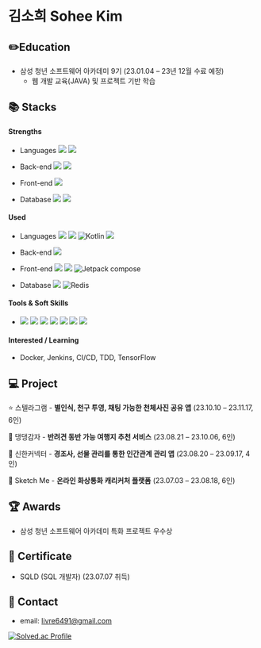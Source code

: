 # 김소희 Sohee Kim

## :pencil2:Education

+ 삼성 청년 소프트웨어 아카데미 9기 (23.01.04 – 23년 12월 수료 예정)
  + 웹 개발 교육(JAVA) 및 프로젝트 기반 학습

## :books: Stacks

#### Strengths

+ Languages   <img src="https://img.shields.io/badge/java-007396?style=for-the-badge&logo=Java&logoColor=white">  <img src="https://img.shields.io/badge/javascript-F7DF1E?style=for-the-badge&logo=javascript&logoColor=black"> 

+ Back-end  <img src="https://img.shields.io/badge/spring-6DB33F?style=for-the-badge&logo=spring&logoColor=white">  <img src="https://img.shields.io/badge/springboot-6DB33F?style=for-the-badge&logo=springboot&logoColor=white">

+ Front-end  <img src="https://img.shields.io/badge/react-61DAFB?style=for-the-badge&logo=react&logoColor=black">

+ Database   <img src="https://img.shields.io/badge/mysql-4479A1?style=for-the-badge&logo=mysql&logoColor=white">  <img src="https://img.shields.io/badge/mariaDB-003545?style=for-the-badge&logo=mariaDB&logoColor=white">    

#### Used

+ Languages  <img src="https://img.shields.io/badge/Python-3776AB?style=for-the-badge&logo=Python&logoColor=white">  <img src="https://img.shields.io/badge/c++-00599C?style=for-the-badge&logo=c%2B%2B&logoColor=white">  ![Kotlin](https://img.shields.io/badge/Kotlin-7F52FF?style=for-the-badge&logo=kotlin&logoColor=white)  <img src="https://img.shields.io/badge/typescript-3178C6?style=for-the-badge&logo=typescript&logoColor=white">

+ Back-end <img src="https://img.shields.io/badge/flask-000000?style=for-the-badge&logo=flask&logoColor=white">

+ Front-end  <img src="https://img.shields.io/badge/vue.js-4FC08D?style=for-the-badge&logo=vue.js&logoColor=white">  <img src="https://img.shields.io/badge/reactNative-61DAFB?style=for-the-badge&logo=react&logoColor=black">   ![Jetpack compose](https://img.shields.io/badge/Jetpack_Compose-3DDC84?style=for-the-badge&logo=jetpackcompose&logoColor=white)

+ Database  <img src="https://img.shields.io/badge/mongoDB-47A248?style=for-the-badge&logo=MongoDB&logoColor=white">  ![Redis](https://img.shields.io/badge/Redis-DC382D?style=for-the-badge&logo=redis&logoColor=white)

#### Tools & Soft Skills

+  <img src="https://img.shields.io/badge/git-F05032.svg?style=for-the-badge&logo=git&logoColor=white"> <img src="https://img.shields.io/badge/jira-0052CC.svg?style=for-the-badge&logo=jira&logoColor=white">  <img src="https://img.shields.io/badge/Postman-FF6C37.svg?style=for-the-badge&logo=Postman&logoColor=white">  <img src="https://img.shields.io/badge/MATTERMOST-0058CC.svg?style=for-the-badge&logo=mattermost&logoColor=white">  <img src="https://img.shields.io/badge/github-181717.svg?style=for-the-badge&logo=github&logoColor=white"> <img src="https://img.shields.io/badge/gitlab-FC6D26.svg?style=for-the-badge&logo=gitlab&logoColor=white">  <img src="https://img.shields.io/badge/figma-%23F24E1E.svg?style=for-the-badge&logo=figma&logoColor=white">

#### Interested / Learning

+ Docker, Jenkins, CI/CD, TDD, TensorFlow

## :computer: Project

:star: 스텔라그램 - **별인식, 천구 투영, 채팅 가능한 천체사진 공유 앱** (23.10.10 – 23.11.17, 6인)

:dog: 댕댕감자 - **반려견 동반 가능 여행지 추천 서비스** (23.08.21 – 23.10.06, 6인)

:gift: 신한커넥터 - **경조사, 선물 관리를 통한 인간관계 관리 앱** (23.08.20 – 23.09.17, 4인)

:art: Sketch Me - **온라인 화상통화 캐리커처 플랫폼** (23.07.03 – 23.08.18, 6인)

## :trophy: Awards

+ 삼성 청년 소프트웨어 아카데미 특화 프로젝트 우수상

## 📄 Certificate

- SQLD (SQL 개발자) (23.07.07 취득)



## :calling: Contact

+ email: livre6491@gmail.com



[![Solved.ac Profile](http://mazassumnida.wtf/api/v2/generate_badge?boj=chaekbaam6491)](https://solved.ac/chaekbaam6491/)
